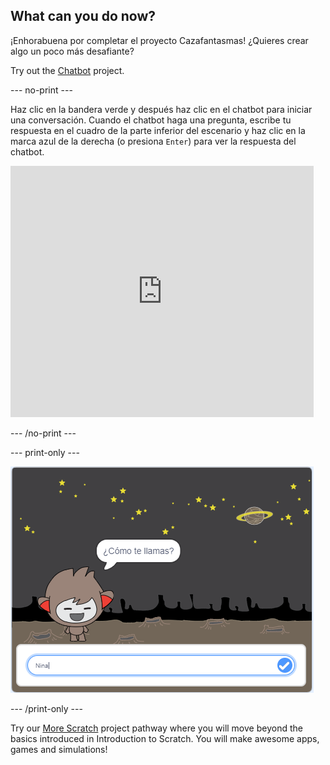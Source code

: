## What can you do now?

¡Enhorabuena por completar el proyecto Cazafantasmas! ¿Quieres crear algo un poco más desafiante?

Try out the [Chatbot](https://projects.raspberrypi.org/en/projects/chatbot?utm_source=pathway&utm_medium=whatnext&utm_campaign=projects) project.

\--- no-print \---

Haz clic en la bandera verde y después haz clic en el chatbot para iniciar una conversación. Cuando el chatbot haga una pregunta, escribe tu respuesta en el cuadro de la parte inferior del escenario y haz clic en la marca azul de la derecha (o presiona `Enter`) para ver la respuesta del chatbot.

<div class="scratch-preview">
  <iframe allowtransparency="true" width="485" height="402" src="https://scratch.mit.edu/projects/embed/248864190/?autostart=false" 
  frameborder="0" scrolling="no"></iframe>
</div>

\--- /no-print \---

\--- print-only \---

![complete project](images/chatbot-preview.png)

\--- /print-only \---

Try our [More Scratch](https://projects.raspberrypi.org/en/pathways/more-scratch) project pathway where you will move beyond the basics introduced in Introduction to Scratch. You will make awesome apps, games and simulations!